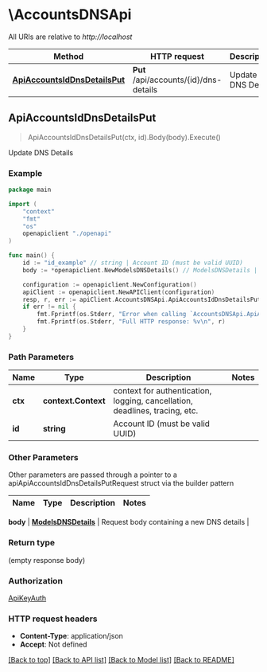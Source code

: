 # \AccountsDNSApi

All URIs are relative to *http://localhost*

Method | HTTP request | Description
------------- | ------------- | -------------
[**ApiAccountsIdDnsDetailsPut**](AccountsDNSApi.md#ApiAccountsIdDnsDetailsPut) | **Put** /api/accounts/{id}/dns-details | Update DNS Details



## ApiAccountsIdDnsDetailsPut

> ApiAccountsIdDnsDetailsPut(ctx, id).Body(body).Execute()

Update DNS Details



### Example

```go
package main

import (
    "context"
    "fmt"
    "os"
    openapiclient "./openapi"
)

func main() {
    id := "id_example" // string | Account ID (must be valid UUID)
    body := *openapiclient.NewModelsDNSDetails() // ModelsDNSDetails | Request body containing a new DNS details

    configuration := openapiclient.NewConfiguration()
    apiClient := openapiclient.NewAPIClient(configuration)
    resp, r, err := apiClient.AccountsDNSApi.ApiAccountsIdDnsDetailsPut(context.Background(), id).Body(body).Execute()
    if err != nil {
        fmt.Fprintf(os.Stderr, "Error when calling `AccountsDNSApi.ApiAccountsIdDnsDetailsPut``: %v\n", err)
        fmt.Fprintf(os.Stderr, "Full HTTP response: %v\n", r)
    }
}
```

### Path Parameters


Name | Type | Description  | Notes
------------- | ------------- | ------------- | -------------
**ctx** | **context.Context** | context for authentication, logging, cancellation, deadlines, tracing, etc.
**id** | **string** | Account ID (must be valid UUID) | 

### Other Parameters

Other parameters are passed through a pointer to a apiApiAccountsIdDnsDetailsPutRequest struct via the builder pattern


Name | Type | Description  | Notes
------------- | ------------- | ------------- | -------------

 **body** | [**ModelsDNSDetails**](ModelsDNSDetails.md) | Request body containing a new DNS details | 

### Return type

 (empty response body)

### Authorization

[ApiKeyAuth](../README.md#ApiKeyAuth)

### HTTP request headers

- **Content-Type**: application/json
- **Accept**: Not defined

[[Back to top]](#) [[Back to API list]](../README.md#documentation-for-api-endpoints)
[[Back to Model list]](../README.md#documentation-for-models)
[[Back to README]](../README.md)

